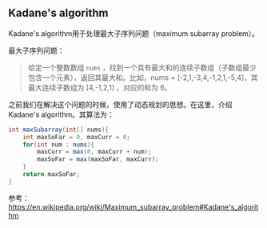 ## Kadane's algorithm

Kadane's algorithm用于处理最大子序列问题（maximum subarray problem）。

最大子序列问题：

> 给定一个整数数组 `nums` ，找到一个具有最大和的连续子数组（子数组最少包含一个元素），返回其最大和。比如，nums = [-2,1,-3,4,-1,2,1,-5,4]，其最大连续子数组为 [4,-1,2,1] ，对应的和为 6。

之前我们在解决这个问题的时候，使用了动态规划的思想。在这里，介绍Kadane's algorithm。其算法为：

```java
int maxSubarray(int[] nums){
	int maxSoFar = 0, maxCurr = 0;
	for(int num : nums){
     	maxCurr = max(0, maxCurr + num);
     	maxSoFar = max(maxSoFar, maxCurr);
	}
	return maxSoFar;
}
```



参考：<https://en.wikipedia.org/wiki/Maximum_subarray_problem#Kadane's_algorithm>

